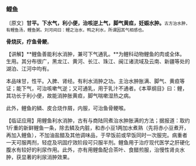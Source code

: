 ### 鲤鱼

〔原文〕**甘平。下水气，利小便，治咳逆上气，脚气黄疸，妊娠水肿。**<small>古方治水肿，有鲤鱼汤，鲤鱼粥。刘河间曰：鲤之治水，鸭之利水，所谓因其气相感也。</small>

**骨烧灰，疗鱼骨鲠**。

【讲解】**鲤鱼善能利水消肿，兼可下气通乳。**为鲤科动物鲤鱼的肉或全体。生用。其分布很广，黑龙江、黄河、长江、珠江、闽江诸流域及云南、新疆等处的湖泊、江河中均有。

本品味甘，性平。入脾、肾经。有利水消肿之功。主治水肿胀满、脚气、黄疸等证；能下气，可治咳嗽气逆；又可通乳，用于乳汁不通者。《本草纲目》曰：鲤，其功长于利小便，故能消肿胀黄疸，脚气喘嗽湿热之病。

此外，鲤鱼的鳞、皮合烧作屑，内服，可治鱼骨鲠喉。

【临证应用】用鲤鱼利水消肿，古有与商陆同煮治水肿胀满的方法；据报道：取约1斤重的新鲜鲤鱼一条，除去鳞及内脏，和赤小豆1两加水煮熟（先将赤小豆煮开，再加入鲤鱼），不加油盐醋及其他调味品，于早饭前或早饭同时一次服完。病重者一天可服两剂，轻症及巩固疗效阶段可只服半剂。鲤鱼用于治疗现代医学之肝硬化腹水有较好的利尿作用。此外，亦有用鲤鱼配合茶叶、食醋煎服，治慢性肾炎水肿，获显著的利尿消肿效果。
